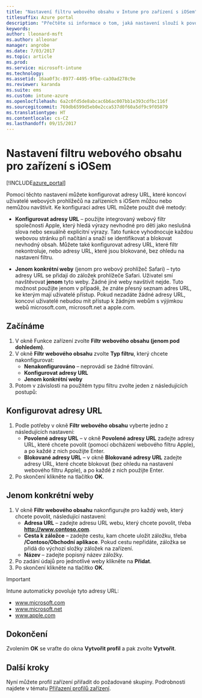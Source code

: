 ```yaml
---
title: "Nastavení filtru webového obsahu v Intune pro zařízení s iOSem"
titlesuffix: Azure portal
description: "Přečtěte si informace o tom, jaká nastavení slouží k povolení a blokování přístupu k webovým stránkám ze zařízení s iOSem."
keywords: 
author: lleonard-msft
ms.author: alleonar
manager: angrobe
ms.date: 7/03/2017
ms.topic: article
ms.prod: 
ms.service: microsoft-intune
ms.technology: 
ms.assetid: 16aa0f3c-8977-4495-9fbe-ca30ad278c9e
ms.reviewer: karanda
ms.suite: ems
ms.custom: intune-azure
ms.openlocfilehash: 6a2c0fd5de8abcac6b6ac007bb1e393cdfbc116f
ms.sourcegitcommit: 769db6599d5eb0e2cca537d0f60a5df9c9f05079
ms.translationtype: HT
ms.contentlocale: cs-CZ
ms.lasthandoff: 09/15/2017
---
```

# <a name="web-content-filter-settings-for-ios-devices"></a>Nastavení filtru webového obsahu pro zařízení s iOSem

[!INCLUDE[azure_portal](./includes/azure_portal.md)]

Pomocí těchto nastavení můžete konfigurovat adresy URL, které koncoví uživatelé webových prohlížečů na zařízeních s iOSem můžou nebo nemůžou navštívit. Ke konfiguraci adres URL můžete použít dvě metody:

- **Konfigurovat adresy URL** – použijte integrovaný webový filtr společnosti Apple, který hledá výrazy nevhodné pro děti jako neslušná slova nebo sexuálně explicitní výrazy. Tato funkce vyhodnocuje každou webovou stránku při načítání a snaží se identifikovat a blokovat nevhodný obsah. Můžete také konfigurovat adresy URL, které filtr nekontroluje, nebo adresy URL, které jsou blokované, bez ohledu na nastavení filtru.

- **Jenom konkrétní weby** (jenom pro webový prohlížeč Safari) – tyto adresy URL se přidají do záložek prohlížeče Safari. Uživatel smí navštěvovat **jenom** tyto weby. Žádné jiné weby navštívit nejde. Tuto možnost použijte jenom v případě, že znáte přesný seznam adres URL, ke kterým mají uživatelé přístup.
Pokud nezadáte žádné adresy URL, koncoví uživatelé nebudou mít přístup k žádným webům s výjimkou webů microsoft.com, microsoft.net a apple.com.



## <a name="get-started"></a>Začínáme

1. V okně Funkce zařízení zvolte **Filtr webového obsahu (jenom pod dohledem)**.
2. V okně **Filtr webového obsahu** zvolte **Typ filtru**, který chcete nakonfigurovat:
    - **Nenakonfigurováno** – neprovádí se žádné filtrování.
    - **Konfigurovat adresy URL**
    - **Jenom konkrétní weby**
3. Potom v závislosti na použitém typu filtru zvolte jeden z následujících postupů:


## <a name="configure-urls"></a>Konfigurovat adresy URL

1. Podle potřeby v okně **Filtr webového obsahu** vyberte jedno z následujících nastavení:
    - **Povolené adresy URL** – v okně **Povolené adresy URL** zadejte adresy URL, které chcete povolit (pomocí obcházení webového filtru Apple), a po každé z nich použijte Enter.
    - **Blokované adresy URL** – v okně **Blokované adresy URL** zadejte adresy URL, které chcete blokovat (bez ohledu na nastavení webového filtru Apple), a po každé z nich použijte Enter.
2. Po skončení klikněte na tlačítko **OK**.


## <a name="specific-websites-only"></a>Jenom konkrétní weby

1. V okně **Filtr webového obsahu** nakonfigurujte pro každý web, který chcete povolit, následující nastavení:
    - **Adresa URL** – zadejte adresu URL webu, který chcete povolit, třeba **http://www.contoso.com**.
    - **Cesta k záložce** – zadejte cestu, kam chcete uložit záložku, třeba **/Contoso/Obchodní aplikace**. Pokud cestu nepřidáte, záložka se přidá do výchozí složky záložek na zařízení.
    - **Název** – zadejte popisný název záložky.
2. Po zadání údajů pro jednotlivé weby klikněte na **Přidat**.
3. Po skončení klikněte na tlačítko **OK**.

>[!IMPORTANT] 
> Intune automaticky povoluje tyto adresy URL:
> - www.microsoft.com
> - www.microsoft.net
> - www.apple.com

## <a name="finish-up"></a>Dokončení

Zvolením **OK** se vraťte do okna **Vytvořit profil** a pak zvolte **Vytvořit**.

## <a name="next-steps"></a>Další kroky

Nyní můžete profil zařízení přiřadit do požadované skupiny. Podrobnosti najdete v tématu [Přiřazení profilů zařízení](device-profile-assign.md).
